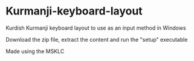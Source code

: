 # Kurmanji-keyboard-layout
Kurdish Kurmanji keyboard layout to use as an input method in Windows

Download the zip file, extract the content and run the "setup" executable

Made using the MSKLC
